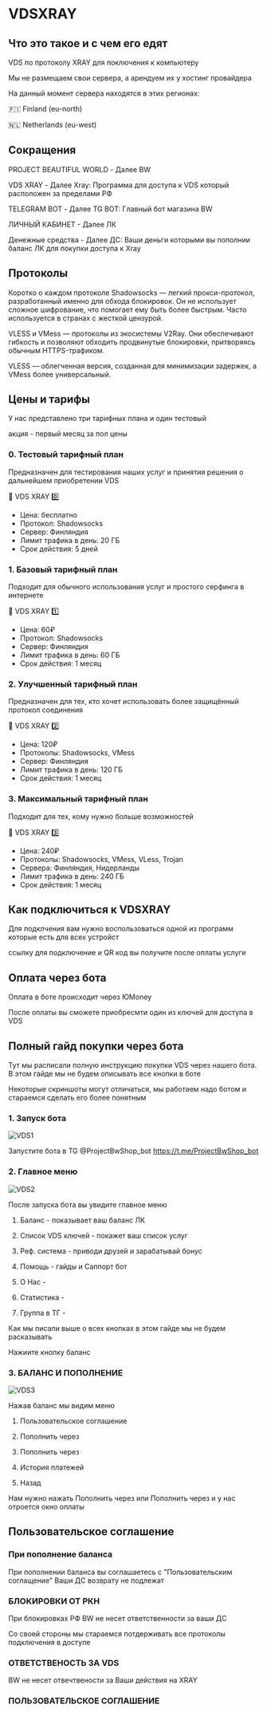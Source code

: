 # VDSXRAY
## Что это такое и с чем его едят

VDS по протоколу XRAY для поключения к компьютеру

Мы не размещаем свои сервера, а арендуем их у
хостинг провайдера 

На данный момент сервера находятся в этих регионах:

🇫🇮 Finland (eu-north)

🇳🇱 Netherlands (eu-west)



## Сокращения

PROJECT BEAUTIFUL WORLD - Далее BW

VDS XRAY - Далее Xray: Программа для доступа 
к VDS который расположен за пределами РФ

TELEGRAM BOT - Далее TG BOT: Главный бот магазина BW

ЛИЧНЫЙ КАБИНЕТ - Далее ЛК

Денежные средства - Далее ДС: Ваши деньги которыми
вы пополнии баланс ЛК для покупки доступа к Xray

## Протоколы

Коротко о каждом протоколе
Shadowsocks — легкий прокси-протокол, разработанный именно для обхода блокировок. 
Он не использует сложное шифрование, что помогает ему быть более быстрым. 
Часто используется в странах с жесткой цензурой.

VLESS и VMess — протоколы из экосистемы V2Ray. Они обеспечивают гибкость и позволяют обходить 
продвинутые блокировки, притворяясь обычным HTTPS-трафиком.

VLESS — облегченная версия, созданная для минимизации задержек, а VMess более универсальный.

## Цены и тарифы
У нас представлено три тарифных плана и один тестовый

акция - первый месяц за пол цены

### 0. Тестовый тарифный план
Предназначен для тестирования наших услуг и принятия решения о дальнейшем приобретении VDS

🛜 VDS XRAY 0️⃣

- Цена: бесплатно
- Протокол: Shadowsocks
- Сервер: Финляндия
- Лимит трафика в день: 20 ГБ
- Срок действия: 5 дней

### 1. Базовый тарифный план
Подходит для обычного использования услуг и простого серфинга в интернете

🛜 VDS XRAY 1️⃣

- Цена: 60₽
- Протокол: Shadowsocks
- Сервер: Финляндия
- Лимит трафика в день: 60 ГБ
- Срок действия: 1 месяц

### 2. Улучшенный тарифный план
Предназначен для тех, кто хочет использовать более защищённый протокол соединения

🛜 VDS XRAY 2️⃣

- Цена: 120₽
- Протоколы: Shadowsocks, VMess
- Сервер: Финляндия
- Лимит трафика в день: 120 ГБ
- Срок действия: 1 месяц

### 3. Максимальный тарифный план
Подходит для тех, кому нужно больше возможностей

🛜 VDS XRAY 3️⃣

- Цена: 240₽
- Протоколы: Shadowsocks, VMess, VLess, Trojan
- Сервера: Финляндия, Нидерланды
- Лимит трафика в день: 240 ГБ
- Срок действия: 1 месяц

## Как подключиться к VDSXRAY

Для подклчения вам нужно воспользоваться одной из
программ которые есть для всех устройст

ссылку для подключение и QR код вы получите после 
оплаты услуги

## Оплата через бота

Оплата в боте происходит через ЮMoney

После оплаты вы сможете приобресмти  один из ключей для доступа в VDS

## Полный гайд покупки через бота

Тут мы расписали полную инструкцию покупки VDS через нашего бота.
В этом гайде мы не будем описывать все кнопки в боте

Некоторые скриншоты могут отличаться, мы работаем надо ботом и стараемся сделать его более понятным

### 1. Запуск бота

![VDS1](https://wiki.projectbw.ru/images/vdsxray/1.jpg)

Запустите бота в TG @ProjectBwShop_bot
https://t.me/ProjectBwShop_bot

### 2. Главное меню

![VDS2](https://wiki.projectbw.ru/images/vdsxray/2.jpg)

После запуска бота вы увидите главное меню

1. Баланс - показывает ваш баланс ЛК

1. Список VDS ключей - покажет ваш список услуг

1. Реф. система - приводи друзей и зарабатывай бонус 

1. Помощь - гайды и Саппорт бот

1. О Нас - 

1. Статистика -

1. Группа в ТГ -

Как мы писали выше о всех кнопках в этом гайде мы не будем расказывать

Нажиите кнопку баланс

### 3. БАЛАНС И ПОПОЛНЕНИЕ

![VDS3](https://wiki.projectbw.ru/images/vdsxray/3.jpg)

Нажав баланс мы видим меню

1. Пользовательское соглашение

1. Пополнить через

1. Пополнить через

1. История платежей

1. Назад

Нам нужно нажать Пополнить через или Пополнить через и у нас отроется окно оплаты

## Пользовательское соглашение 

### При пополнение баланса 

При пополнении баланса вы соглашаетесь с "Пользовательским соглащение"
Ваши ДС возврату не подлежат

### БЛОКИРОВКИ ОТ РКН

При блокировках РФ BW не несет ответственности
за ваши ДС

Со своей стороны мы стараемся потдерживать все 
протоколы подключения в доступе

### ОТВЕТСТВЕНОСТЬ ЗА VDS

BW не несет отвечтвености за Ваши действия на XRAY


### ПОЛЬЗОВАТЕЛЬСКОЕ СОГЛАШЕНИЕ
